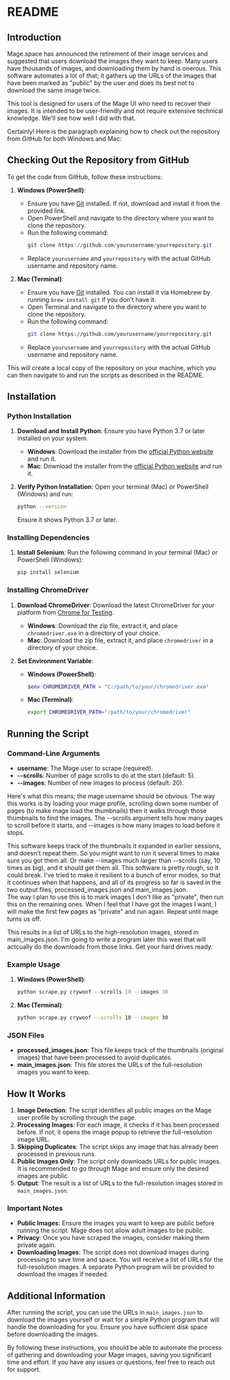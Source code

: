 # README

## Introduction

Mage.space has announced the retirement of their image services and suggested that users download the images they want to keep. Many users have thousands of images, and downloading them by hand is onerous. This software automates a lot of that; it gathers up the URLs of the images that have been marked as "public" by the user and does its best not to download the same image twice.

This tool is designed for users of the Mage UI who need to recover their images. It is intended to be user-friendly and not require extensive technical knowledge. We'll see how well I did with that. 

Certainly! Here is the paragraph explaining how to check out the repository from GitHub for both Windows and Mac:

## Checking Out the Repository from GitHub

To get the code from GitHub, follow these instructions:

1. **Windows (PowerShell)**:
   - Ensure you have [Git](https://git-scm.com/download/win) installed. If not, download and install it from the provided link.
   - Open PowerShell and navigate to the directory where you want to clone the repository.
   - Run the following command:
     ```powershell
     git clone https://github.com/yourusername/yourrepository.git
     ```
   - Replace `yourusername` and `yourrepository` with the actual GitHub username and repository name.

2. **Mac (Terminal)**:
   - Ensure you have [Git](https://git-scm.com/book/en/v2/Getting-Started-Installing-Git) installed. You can install it via Homebrew by running `brew install git` if you don't have it.
   - Open Terminal and navigate to the directory where you want to clone the repository.
   - Run the following command:
     ```sh
     git clone https://github.com/yourusername/yourrepository.git
     ```
   - Replace `yourusername` and `yourrepository` with the actual GitHub username and repository name.

This will create a local copy of the repository on your machine, which you can then navigate to and run the scripts as described in the README.

## Installation

### Python Installation

1. **Download and Install Python**: Ensure you have Python 3.7 or later installed on your system.
   - **Windows**: Download the installer from the [official Python website](https://www.python.org/downloads/windows/) and run it.
   - **Mac**: Download the installer from the [official Python website](https://www.python.org/downloads/macos/) and run it.

2. **Verify Python Installation**: Open your terminal (Mac) or PowerShell (Windows) and run:
   ```sh
   python --version
   ```
   Ensure it shows Python 3.7 or later.

### Installing Dependencies

1. **Install Selenium**: Run the following command in your terminal (Mac) or PowerShell (Windows):
   ```sh
   pip install selenium
   ```

### Installing ChromeDriver

1. **Download ChromeDriver**: Download the latest ChromeDriver for your platform from [Chrome for Testing](https://googlechromelabs.github.io/chrome-for-testing/#stable).
   - **Windows**: Download the zip file, extract it, and place `chromedriver.exe` in a directory of your choice.
   - **Mac**: Download the zip file, extract it, and place `chromedriver` in a directory of your choice.

2. **Set Environment Variable**:
   - **Windows (PowerShell)**:
     ```powershell
     $env:CHROMEDRIVER_PATH = "C:/path/to/your/chromedriver.exe"
     ```
   - **Mac (Terminal)**:
     ```sh
     export CHROMEDRIVER_PATH="/path/to/your/chromedriver"
     ```

## Running the Script

### Command-Line Arguments

- **username**: The Mage user to scrape (required).
- **--scrolls**: Number of page scrolls to do at the start (default: 5).
- **--images**: Number of new images to process (default: 20).

Here's what this means; the mage username should be obvious.  The way this works is by loading your mage profile, scrolling down some number of pages (to make mage load the thumbnails) then it walks through those thumbnails to find the images.  The --scrolls argument tells how many pages to scroll before it starts, and --images is how many images to load before it stops. 

This software keeps track of the thumbnails it expanded in earlier sessions, and doesn't repeat them.  So you might want to run it several times to make sure you got them all.  Or make --images much larger than --scrolls (say, 10 times as big), and it should get them all. 
This software is pretty rough, so it could break.  I've tried to make it resilient to a bunch of error modes, so that it continues when that happens, and all of its progress so far is saved in the two output files, processed_images.json and main_images.json.  
The way I plan to use this is to mark images I don't like as "private", then run this on the remaining ones.  When I feel that I have got the images I want, I will make the first few pages as "private" and run again.  Repeat until mage turns us off. 

This results in a list of URLs to the high-resolution images, stored in main_images.json.  I'm going to write a program later this weel that will actcually do the downloads from those links.  Get your hard drives ready. 

### Example Usage

1. **Windows (PowerShell)**:
   ```powershell
   python scrape.py crywoof --scrolls 10 --images 30
   ```

2. **Mac (Terminal)**:
   ```sh
   python scrape.py crywoof --scrolls 10 --images 30
   ```

### JSON Files

- **processed_images.json**: This file keeps track of the thumbnails (original images) that have been processed to avoid duplicates.
- **main_images.json**: This file stores the URLs of the full-resolution images you want to keep.

## How It Works

1. **Image Detection**: The script identifies all public images on the Mage user profile by scrolling through the page.
2. **Processing Images**: For each image, it checks if it has been processed before. If not, it opens the image popup to retrieve the full-resolution image URL.
3. **Skipping Duplicates**: The script skips any image that has already been processed in previous runs.
4. **Public Images Only**: The script only downloads URLs for public images. It is recommended to go through Mage and ensure only the desired images are public.
5. **Output**: The result is a list of URLs to the full-resolution images stored in `main_images.json`.

### Important Notes

- **Public Images**: Ensure the images you want to keep are public before running the script. Mage does not allow adult images to be public.
- **Privacy**: Once you have scraped the images, consider making them private again.
- **Downloading Images**: The script does not download images during processing to save time and space. You will receive a list of URLs for the full-resolution images. A separate Python program will be provided to download the images if needed.

## Additional Information

After running the script, you can use the URLs in `main_images.json` to download the images yourself or wait for a simple Python program that will handle the downloading for you. Ensure you have sufficient disk space before downloading the images.

By following these instructions, you should be able to automate the process of gathering and downloading your Mage images, saving you significant time and effort. If you have any issues or questions, feel free to reach out for support.
